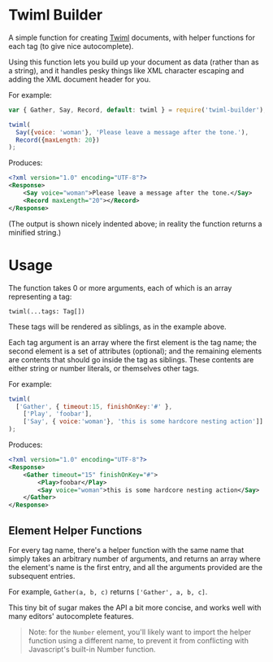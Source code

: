 # Twiml Builder

A simple function for creating [Twiml](https://www.twilio.com/docs/api/twiml)
documents, with helper functions for each tag (to give nice autocomplete).

Using this function lets you build up your document as data (rather than as a
string), and it handles pesky things like XML character escaping and adding the
XML document header for you.

For example:

```js
var { Gather, Say, Record, default: twiml } = require('twiml-builder');

twiml(
  Say({voice: 'woman'}, 'Please leave a message after the tone.'),
  Record({maxLength: 20})
);
```

Produces:

```xml
<?xml version="1.0" encoding="UTF-8"?>
<Response>
    <Say voice="woman">Please leave a message after the tone.</Say>
    <Record maxLength="20"></Record>
</Response>
```

(The output is shown nicely indented above; in reality the function returns a
minified string.)


# Usage

The function takes 0 or more arguments, each of which is an array representing
a tag:

```
twiml(...tags: Tag[])
```

These tags will be rendered as siblings, as in the example above.

Each tag argument is an array where the first element is the tag name; the
second element is a set of attributes (optional); and the remaining elements are
contents that should go inside the tag as siblings. These contents are either
string or number literals, or themselves other tags.

For example:

```js
twiml(
  ['Gather', { timeout:15, finishOnKey:'#' },
    ['Play', 'foobar'],
    ['Say', { voice:'woman'}, 'this is some hardcore nesting action']]
);
```

Produces:

```xml
<?xml version="1.0" encoding="UTF-8"?>
<Response>
    <Gather timeout="15" finishOnKey="#">
        <Play>foobar</Play>
        <Say voice="woman">this is some hardcore nesting action</Say>
    </Gather>
</Response>
```

## Element Helper Functions

For every tag name, there's a helper function with the same name that simply
takes an arbitrary number of arguments, and returns an array where the element's
name is the first entry, and all the arguments provided are the subsequent
entries.

For example, `Gather(a, b, c)` returns `['Gather', a, b, c]`.

This tiny bit of sugar makes the API a bit more concise, and works well with
many editors' autocomplete features.

> Note: for the `Number` element, you'll likely want to import the helper
function using a different name, to prevent it from conflicting with
Javascript's built-in Number function.
